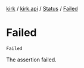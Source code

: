 [kirk](../../index.md) / [kirk.api](../index.md) / [Status](index.md) / [Failed](./-failed.md)

# Failed

`Failed`

The assertion failed.

